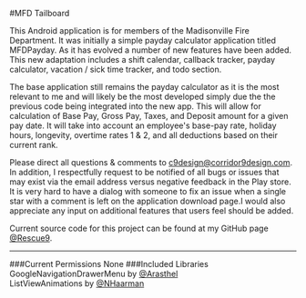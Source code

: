#MFD Tailboard

This Android application is for members of the Madisonville Fire Department. It was initially a simple payday calculator application titled MFDPayday. As it has evolved a number of new features have been added. This new adaptation includes a shift calendar, callback tracker, payday calculator, vacation / sick time tracker, and todo section.

The base application still remains the payday calculator as it is the most relevant to me and will likely be the most developed simply due the the previous code being integrated into the new app. This will allow for calculation of Base Pay, Gross Pay, Taxes, and Deposit amount for a given pay date. It will take into account an employee's base-pay rate, holiday hours, longevity, overtime rates 1 & 2, and all deductions based on their current rank.

Please direct all questions & comments to c9design@corridor9design.com. In addition, I respectfully request to be notified of all bugs or issues that may exist via the email address versus negative feedback in the Play store. It is very hard to have a dialog with someone to fix an issue when a single star with a comment is left on the application download page.I would also appreciate any input on additional features that users feel should be added.

Current source code for this project can be found at my GitHub page [@Rescue9](https://github.com/Rescue9).

------

###Current Permissions
None
###Included Libraries
GoogleNavigationDrawerMenu by [@Arasthel](https://github.com/Arasthel/GoogleNavigationDrawerMenu)  
ListViewAnimations by [@NHaarman](https://github.com/nhaarman/ListViewAnimations)